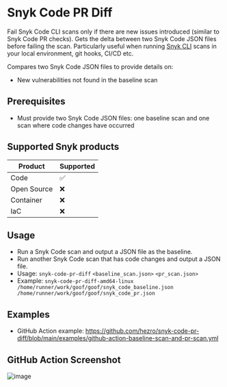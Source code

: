 # Snyk Code PR Diff

Fail Snyk Code CLI scans only if there are new issues introduced (similar to Snyk Code PR checks).
Gets the delta between two Snyk Code JSON files before failing the scan. Particularly useful when running [Snyk CLI](https://github.com/snyk/cli) scans in your local environment, git hooks, CI/CD etc.


Compares two Snyk Code JSON files to provide details on:
- New vulnerabilities not found in the baseline scan

## Prerequisites
- Must provide two Snyk Code JSON files: one baseline scan and one scan where code changes have occurred


## Supported Snyk products

| Product | Supported |
| ---- | --------- |
| Code   | ✅     |
| Open Source    | ❌        |
| Container   | ❌        |
| IaC   | ❌         |

## Usage
- Run a Snyk Code scan and output a JSON file as the baseline.
- Run another Snyk Code scan that has code changes and output a JSON file.
- Usage: `snyk-code-pr-diff` `<baseline_scan.json>` `<pr_scan.json>`
- Example: ```snyk-code-pr-diff-amd64-linux /home/runner/work/goof/goof/snyk_code_baseline.json /home/runner/work/goof/goof/snyk_code_pr.json ```
  

## Examples
- GitHub Action example: https://github.com/hezro/snyk-code-pr-diff/blob/main/examples/github-action-baseline-scan-and-pr-scan.yml

## GitHub Action Screenshot
![image](https://github.com/hezro/snyk-code-pr-diff/assets/17459977/6934c42d-5f67-470b-b6aa-ec2b57cf2692)

